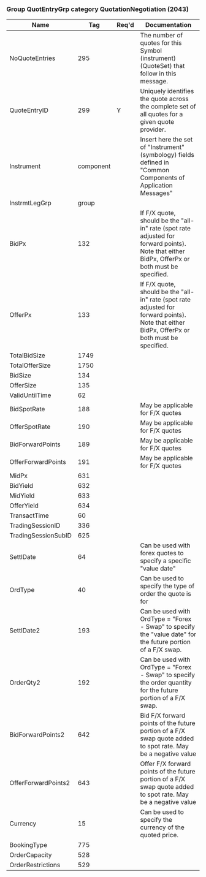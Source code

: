 ### Group QuotEntryGrp category QuotationNegotiation (2043)

| Name                | Tag       | Req'd | Documentation                                                                                                                               |
|---------------------|-----------|----------|-------------------------------------------------------------------------------------------------------------------------------|
| NoQuoteEntries      | 295       |       | The number of quotes for this Symbol (instrument) (QuoteSet) that follow in this message.                                                     |
| QuoteEntryID        | 299       |   Y   | Uniquely identifies the quote across the complete set of all quotes for a given quote provider.                                               |
| Instrument          | component |       | Insert here the set of "Instrument" (symbology) fields defined in "Common Components of Application Messages"                                 |
| InstrmtLegGrp       | group     |       |                                                                                                                                |
| BidPx               | 132       |       | If F/X quote, should be the "all-in" rate (spot rate adjusted for forward points). Note that either BidPx, OfferPx or both must be specified. |
| OfferPx             | 133       |       | If F/X quote, should be the "all-in" rate (spot rate adjusted for forward points). Note that either BidPx, OfferPx or both must be specified. |
| TotalBidSize        | 1749      |       |                                                                                                                                |
| TotalOfferSize      | 1750      |       |                                                                                                                                |
| BidSize             | 134       |       |                                                                                                                                |
| OfferSize           | 135       |       |                                                                                                                                |
| ValidUntilTime      | 62        |       |                                                                                                                                |
| BidSpotRate         | 188       |       | May be applicable for F/X quotes                                                                                                              |
| OfferSpotRate       | 190       |       | May be applicable for F/X quotes                                                                                                              |
| BidForwardPoints    | 189       |       | May be applicable for F/X quotes                                                                                                              |
| OfferForwardPoints  | 191       |       | May be applicable for F/X quotes                                                                                                              |
| MidPx               | 631       |       |                                                                                                                                |
| BidYield            | 632       |       |                                                                                                                                |
| MidYield            | 633       |       |                                                                                                                                |
| OfferYield          | 634       |       |                                                                                                                                |
| TransactTime        | 60        |       |                                                                                                                                |
| TradingSessionID    | 336       |       |                                                                                                                                |
| TradingSessionSubID | 625       |       |                                                                                                                                |
| SettlDate           | 64        |       | Can be used with forex quotes to specify a specific "value date"                                                                              |
| OrdType             | 40        |       | Can be used to specify the type of order the quote is for                                                                                     |
| SettlDate2          | 193       |       | Can be used with OrdType = "Forex - Swap" to specify the "value date" for the future portion of a F/X swap.                                   |
| OrderQty2           | 192       |       | Can be used with OrdType = "Forex - Swap" to specify the order quantity for the future portion of a F/X swap.                                 |
| BidForwardPoints2   | 642       |       | Bid F/X forward points of the future portion of a F/X swap quote added to spot rate. May be a negative value                                  |
| OfferForwardPoints2 | 643       |       | Offer F/X forward points of the future portion of a F/X swap quote added to spot rate. May be a negative value                                |
| Currency            | 15        |       | Can be used to specify the currency of the quoted price.                                                                                      |
| BookingType         | 775       |       |                                                                                                                                |
| OrderCapacity       | 528       |       |                                                                                                                                |
| OrderRestrictions   | 529       |       |                                                                                                                                |

